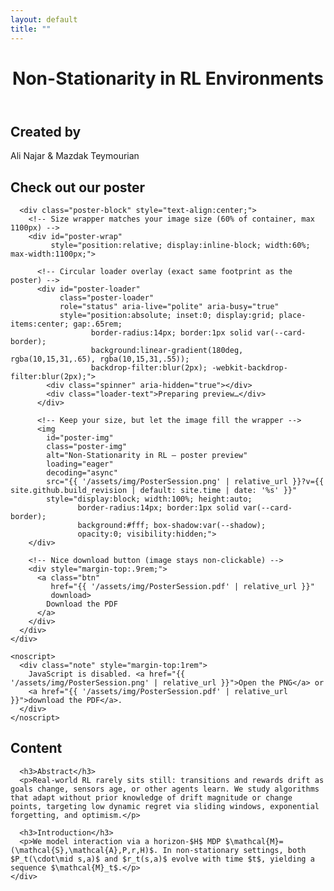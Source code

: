 ```yaml
---
layout: default
title: ""
---
```


<link rel="stylesheet"
      href="{{ '/assets/css/style.css' | relative_url }}?v={{ site.github.build_revision | default: site.time | date: '%s' }}">
<script src="{{ '/assets/js/reveal.js' | relative_url }}" defer></script>
<script src="{{ '/assets/js/nn-bg.js' | relative_url }}" defer></script>

<!-- MathJax inline config -->
<script>
  window.MathJax = { tex: { inlineMath: [["$","$"],["\\(","\\)"]] } };
  // Always start at chosen edge (top|bottom via data-start)
  history.scrollRestoration = 'manual';
  document.addEventListener('DOMContentLoaded', () => {
    const start = (document.querySelector('main.snap')?.dataset.start || 'top').toLowerCase();
    requestAnimationFrame(() => {
      window.scrollTo({ top: start === 'bottom' ? document.documentElement.scrollHeight : 0, left: 0, behavior: 'auto' });
    });
  });
</script>
<script src="https://cdn.jsdelivr.net/npm/mathjax@3/es5/tex-mml-chtml.js" defer></script>

<!-- Preload the PNG to reduce the initial white flash -->
<link rel="preload" as="image" href="{{ '/assets/img/PosterSession.png' | relative_url }}?v={{ site.github.build_revision | default: site.time | date: '%s' }}">

<main class="snap" data-start="top">

  <!-- Screen 1: Title (taller hero, neural bg) -->
  <header class="hero reveal snap-section" data-loop>
    <canvas id="nn-hero" class="hero-canvas" aria-hidden="true"></canvas>
    <div class="hero-content">
      <h1 class="title-xl">Non-Stationarity in RL Environments</h1>
    </div>
  </header>

  <!-- Screen 2: Creators -->
  <section id="creators" class="reveal snap-section" data-loop>
    <div class="container">
      <h2 class="section-title">Created by</h2>
      <div class="creators">
        <div class="avatar" style="background-image:url('{{ '/assets/img/ali.jpg' | relative_url }}')" title="Ali Najar"></div>
        <div class="avatar" style="background-image:url('{{ '/assets/img/mazdak.jpg' | relative_url }}')" title="Mazdak Teymourian"></div>
      </div>
      <p class="creator-names">Ali Najar &amp; Mazdak Teymourian</p>
    </div>
  </section>

  <!-- Screen 3: Poster (PNG preview with circular loader; image NOT clickable) -->
  <section id="poster" class="reveal snap-section">
    <div class="container">
      <h2 class="section-title">Check out our poster</h2>

      <div class="poster-block" style="text-align:center;">
        <!-- Size wrapper matches your image size (60% of container, max 1100px) -->
        <div id="poster-wrap"
             style="position:relative; display:inline-block; width:60%; max-width:1100px;">

          <!-- Circular loader overlay (exact same footprint as the poster) -->
          <div id="poster-loader"
               class="poster-loader"
               role="status" aria-live="polite" aria-busy="true"
               style="position:absolute; inset:0; display:grid; place-items:center; gap:.65rem;
                      border-radius:14px; border:1px solid var(--card-border);
                      background:linear-gradient(180deg, rgba(10,15,31,.65), rgba(10,15,31,.55));
                      backdrop-filter:blur(2px); -webkit-backdrop-filter:blur(2px);">
            <div class="spinner" aria-hidden="true"></div>
            <div class="loader-text">Preparing preview…</div>
          </div>

          <!-- Keep your size, but let the image fill the wrapper -->
          <img
            id="poster-img"
            class="poster-img"
            alt="Non-Stationarity in RL — poster preview"
            loading="eager"
            decoding="async"
            src="{{ '/assets/img/PosterSession.png' | relative_url }}?v={{ site.github.build_revision | default: site.time | date: '%s' }}"
            style="display:block; width:100%; height:auto;
                   border-radius:14px; border:1px solid var(--card-border);
                   background:#fff; box-shadow:var(--shadow);
                   opacity:0; visibility:hidden;">
        </div>

        <!-- Nice download button (image stays non-clickable) -->
        <div style="margin-top:.9rem;">
          <a class="btn"
             href="{{ '/assets/img/PosterSession.pdf' | relative_url }}"
             download>
            Download the PDF
          </a>
        </div>
      </div>
    </div>

    <noscript>
      <div class="note" style="margin-top:1rem">
        JavaScript is disabled. <a href="{{ '/assets/img/PosterSession.png' | relative_url }}">Open the PNG</a> or
        <a href="{{ '/assets/img/PosterSession.pdf' | relative_url }}">download the PDF</a>.
      </div>
    </noscript>
  </section>

  <!-- Screen 4: Content -->
  <section id="content" class="snap-section">
    <div class="container prose">
      <h2 class="section-title reveal">Content</h2>

      <h3>Abstract</h3>
      <p>Real-world RL rarely sits still: transitions and rewards drift as goals change, sensors age, or other agents learn. We study algorithms that adapt without prior knowledge of drift magnitude or change points, targeting low dynamic regret via sliding windows, exponential forgetting, and optimism.</p>

      <h3>Introduction</h3>
      <p>We model interaction via a horizon-$H$ MDP $\mathcal{M}=(\mathcal{S},\mathcal{A},P,r,H)$. In non-stationary settings, both $P_t(\cdot\mid s,a)$ and $r_t(s,a)$ evolve with time $t$, yielding a sequence $\mathcal{M}_t$.</p>
    </div>
  </section>

</main>

<!-- Loader → fade-in handler -->
<script>
document.addEventListener('DOMContentLoaded', function(){
  const img    = document.getElementById('poster-img');
  const loader = document.getElementById('poster-loader');
  if (!img || !loader) return;

  function reveal() {
    img.style.visibility = 'visible';
    img.style.opacity = '1';
    loader.style.opacity = '0';
    loader.style.pointerEvents = 'none';
    loader.style.visibility = 'hidden';
    loader.setAttribute('aria-busy', 'false');
  }

  if (img.complete && img.naturalWidth > 0) {
    reveal();
  } else {
    img.addEventListener('load', reveal, { once: true });
    img.addEventListener('error', function(){
      loader.innerHTML =
        '<span style="opacity:.9">Could not load image. ' +
        '<a href="{{ '/assets/img/PosterSession.pdf' | relative_url }}" ' +
        'style="color:var(--accent)">Download the PDF</a>.</span>';
    }, { once: true });
  }
});
</script>
